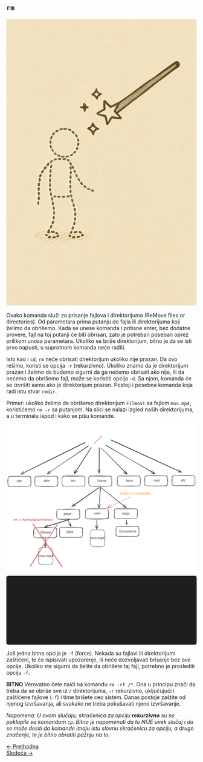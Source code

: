 <link rel="stylesheet" href="/UNIX-beginner-course/assets/css/custom.css">

## `rm`

![rm figure](../assets/diagrams/rm_figure.png)

Ovako komanda služi za prisanje fajlova i direktorijuma (ReMove files or directories). Od parametara prima putanju do fajla ili direktorijuma koji želimo da obrišemo. Kada se unese komanda i pritisne enter, bez dodatne provere, fajl na toj putanji će biti obrisan, zato je potreban poseban oprez prilikom unosa parametara. Ukoliko se briše direktorijum, bitno je da se isti prvo napusti, u suprotnom komanda neće raditi.

Isto kao i `cd`, `rm` neće obrisati direktorijum ukoliko nije prazan. Da ovo rešimo, koristi se opcija `-r` (rekurzivno). Ukoliko znamo da je direktorijum prazan i želimo da budemo sigurni da ga nećemo obrisati ako nije, ili da nećemo da obrišemo fajl, može se koristiti opcija `-d`. Sa njom, komanda će se izvršiti samo ako je direktorijum prazan. Postoji i posebna komanda koja radi istu stvar `rmdir`.

Primer: ukoliko želimo da obrišemo direktorijum `Filmovi` sa fajlom `mov.mp4`, koristićemo `rm -r` sa putanjom. Na slici se nalazi izgled naših direktorijuma, a u terminalu ispod i kako se pišu komande.

![rm diagram](../assets/diagrams/rm_diagram.svg)

<div id="terminal"></div>

Još jedna bitna opcija je `-f` (force). Nekada su fajlovi ili direktorijumi zaštićeni, te će ispisivati upozorenje, ili neće dozvoljavati brisanje bez ove opcije. Ukoliko ste sigurni da želite da obrišete taj fajl, potrebno je proslediti opciju `-f`.

**BITNO** Verovatno ćete naići na komandu `rm -rf /*`. Ona u principu znači da treba da se obriše sve iz `/` direktorijuma, `-r` rekurzivno, uključujući i zaštićene fajlove (`-f`) i time brišete ceo sistem. Danas postoje zaštite od njenog izvršavanja, ali svakako ne treba pokušavati njeno izvršavanje.

*Napomena: U ovom slučaju, skraćenica za opciju **rekurzivno** su se poklopile sa komandom `cp`. Bitno je napomenuti da to NIJE uvek slučaj i da se može desiti da komande imaju istu slovnu skraćenicu za opciju, a drugo značenje, te je bitno obratiti pažnju na to.*

<div class="nav-buttons-wrapper">
  <div class="nav-left">
    <a href="2_4-cp.html" class="button-nav">← Prethodna</a>
  </div>
  <div class="nav-right">
    <a href="2_6-mkdir.html" class="button-nav">Sledeća →</a>
  </div>
</div>

<script>
  const lines = [
    "user@users-laptop:$ pwd",
    "/home/user",
    "user@users-laptop:$ ls /home/petar",
    "Filmovi/   Slike/",
    "user@users-laptop:$ rm -r /home/petar/Filmovi",
    "user@users-laptop:$ ls /home/petar",
    "Slike/"
  ];

  const terminal = document.getElementById("terminal");
  let lineIndex = 0;

  function typeLine(line, i = 0) {
    if (i < line.length) {
      terminal.innerHTML += line[i];
      setTimeout(() => typeLine(line, i + 1), 40);
    } else {
      terminal.innerHTML += "<br>";
      lineIndex++;
      if (lineIndex < lines.length) {
        setTimeout(() => typeLine(lines[lineIndex]), 500);
      }
    }
  }

  document.addEventListener("DOMContentLoaded", () => {
    typeLine(lines[lineIndex]);
  });
</script>

<style>
  #terminal {
    background: #1e1e1e;
    color: #00ff00;
    font-family: monospace;
    padding: 1rem;
    white-space: pre-wrap;
    font-size: 1rem;
    border-radius: 5px;
    margin-top: 1rem;
    min-height: 150px;
  }
</style>